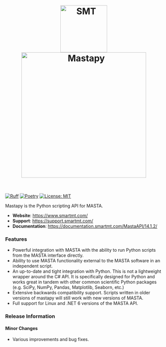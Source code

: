 <h1 align="center">
<img src="https://documentation.smartmt.com/MastaAPI/14.1.2/images/smt_logo.png" width="150" alt="SMT"><br>
<img src="https://documentation.smartmt.com/MastaAPI/14.1.2/images/MASTA_14_logo.png" width="400" alt="Mastapy">
</h1><br>

[![Ruff](https://img.shields.io/endpoint?url=https://raw.githubusercontent.com/astral-sh/ruff/main/assets/badge/v2.json)](https://github.com/astral-sh/ruff) [![Poetry](https://img.shields.io/endpoint?url=https://python-poetry.org/badge/v0.json)](https://python-poetry.org/) [![License: MIT](https://img.shields.io/badge/License-MIT-yellow.svg)](https://opensource.org/licenses/MIT)

Mastapy is the Python scripting API for MASTA.

- **Website**: https://www.smartmt.com/
- **Support**: https://support.smartmt.com/
- **Documentation**: https://documentation.smartmt.com/MastaAPI/14.1.2/


### Features

- Powerful integration with MASTA with the ability to run Python scripts from the MASTA interface directly.
- Ability to use MASTA functionality external to the MASTA software in an independent script.
- An up-to-date and tight integration with Python. This is not a lightweight wrapper around the C# API. It is specifically designed for Python and works great in tandem with other common scientific Python packages (e.g. SciPy, NumPy, Pandas, Matplotlib, Seaborn, etc.)
- Extensive backwards compatibility support. Scripts written in older versions of mastapy will still work with new versions of MASTA.
- Full support for Linux and .NET 6 versions of the MASTA API.

### Release Information

#### Minor Changes

- Various improvements and bug fixes.